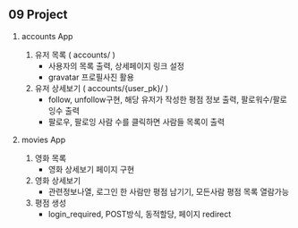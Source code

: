 ## 09 Project

1. accounts App
     1. 유저 목록 ( accounts/ )
        - 사용자의 목록 출력, 상세페이지 링크 설정
        - gravatar 프로필사진 활용
     2. 유저 상세보기 ( accounts/{user_pk}/ )
        - follow, unfollow구현, 해당 유저가 작성한 평점 정보 출력, 팔로워수/팔로잉수 출력
        - 팔로우, 팔로잉 사람 수를 클릭하면 사람들 목록이 출력

2. movies App
   1. 영화 목록
      - 영화 상세보기 페이지 구현
   2. 영화 상세보기
      - 관련정보나열, 로그인 한 사람만 평점 남기기, 모든사람 평점 목록 열람가능
   3. 평점 생성
      - login_required, POST방식, 동적할당, 페이지 redirect
